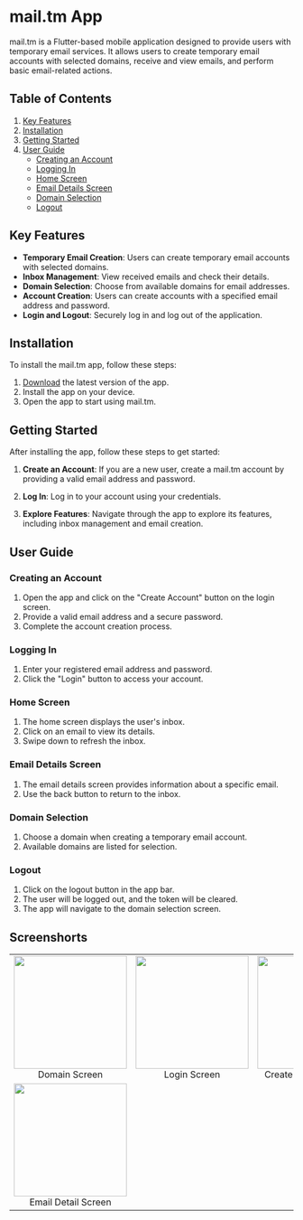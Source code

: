 # mail.tm App

mail.tm is a Flutter-based mobile application designed to provide users with temporary email services. It allows users to create temporary email accounts with selected domains, receive and view emails, and perform basic email-related actions.

## Table of Contents

1. [Key Features](#key-features)
2. [Installation](#installation)
3. [Getting Started](#getting-started)
4. [User Guide](#user-guide)
   - [Creating an Account](#creating-an-account)
   - [Logging In](#logging-in)
   - [Home Screen](#home-screen)
   - [Email Details Screen](#email-details-screen)
   - [Domain Selection](#domain-selection)
   - [Logout](#logout)


## Key Features

- **Temporary Email Creation**: Users can create temporary email accounts with selected domains.
- **Inbox Management**: View received emails and check their details.
- **Domain Selection**: Choose from available domains for email addresses.
- **Account Creation**: Users can create accounts with a specified email address and password.
- **Login and Logout**: Securely log in and log out of the application.

## Installation

To install the mail.tm app, follow these steps:

1. [Download](#) the latest version of the app.
2. Install the app on your device.
3. Open the app to start using mail.tm.

## Getting Started

After installing the app, follow these steps to get started:

1. **Create an Account**: If you are a new user, create a mail.tm account by providing a valid email address and password.

2. **Log In**: Log in to your account using your credentials.

3. **Explore Features**: Navigate through the app to explore its features, including inbox management and email creation.

## User Guide

### Creating an Account

1. Open the app and click on the "Create Account" button on the login screen.
2. Provide a valid email address and a secure password.
3. Complete the account creation process.

### Logging In

1. Enter your registered email address and password.
2. Click the "Login" button to access your account.

### Home Screen

1. The home screen displays the user's inbox.
2. Click on an email to view its details.
3. Swipe down to refresh the inbox.

### Email Details Screen

1. The email details screen provides information about a specific email.
2. Use the back button to return to the inbox.

### Domain Selection

1. Choose a domain when creating a temporary email account.
2. Available domains are listed for selection.

### Logout

1. Click on the logout button in the app bar.
2. The user will be logged out, and the token will be cleared.
3. The app will navigate to the domain selection screen.



## Screenshorts
<table>
  <tr>
    <td align="center">
      <img src="https://github.com/MehadiReaz/mail.tm_app/assets/65062761/aac1c0d9-20ad-4c1e-9fca-f8b6b48f8e5b" width="200"/>
      <br />
      Domain Screen
    </td>
    <td align="center">
      <img src="https://github.com/MehadiReaz/mail.tm_app/assets/65062761/9e20fe90-68c4-472e-a31f-350924f775bd" width="200"/>
      <br />
      Login Screen
    </td>
     <td align="center">
      <img src="https://github.com/MehadiReaz/mail.tm_app/assets/65062761/1f299ff1-da68-4578-a31b-e306df7445d1" width="200"/>
      <br />
      Create Account Screen
    </td>
    <td align="center">
      <img src="https://github.com/MehadiReaz/mail.tm_app/assets/65062761/9c2e7fb8-eaef-4970-9ddf-23611e011cad" width="200"/>
      <br />
      Home Screen
    </td>
      <tr>
    <td align="center">
      <img src="https://github.com/MehadiReaz/mail.tm_app/assets/65062761/3141531c-1c62-412d-a432-7fc94cc489fc" width="200"/>
      <br />
      Email Detail Screen
    </td>

</table>

